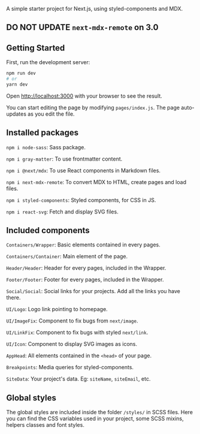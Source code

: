 A simple starter project for Next.js, using styled-components and MDX.

## DO NOT UPDATE `next-mdx-remote` on 3.0

## Getting Started

First, run the development server:

```bash
npm run dev
# or
yarn dev
```

Open [http://localhost:3000](http://localhost:3000) with your browser to see the result.

You can start editing the page by modifying `pages/index.js`. The page auto-updates as you edit the file.

## Installed packages

`npm i node-sass`: Sass package.

`npm i gray-matter`: To use frontmatter content.

`npm i @next/mdx`: To use React components in Markdown files.

`npm i next-mdx-remote`: To convert MDX to HTML, create pages and load files.

`npm i styled-components`: Styled components, for CSS in JS.

`npm i react-svg`: Fetch and display SVG files.

## Included components

`Containers/Wrapper`: Basic elements contained in every pages.

`Containers/Container`: Main element of the page.

`Header/Header`: Header for every pages, included in the Wrapper.

`Footer/Footer`: Footer for every pages, included in the Wrapper.

`Social/Social`: Social links for your projects. Add all the links you have there.

`UI/Logo`: Logo link pointing to homepage. 

`UI/ImageFix`: Component to fix bugs from `next/image`.

`UI/LinkFix`: Component to fix bugs with styled `next/link`.

`UI/Icon`: Component to display SVG images as icons.

`AppHead`: All elements contained in the `<head>` of your page.

`Breakpoints`: Media queries for styled-components.

`SiteData`: Your project's data. Eg: `siteName`, `siteEmail`, etc.

## Global styles

The global styles are included inside the folder `/styles/` in SCSS files. Here you can find the CSS variables used in your project, some SCSS mixins, helpers classes and font styles.